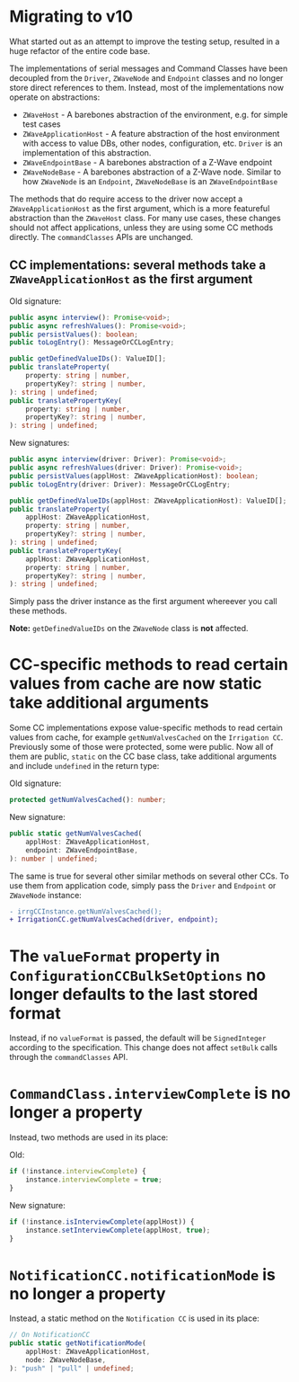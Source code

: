 # Migrating to v10

What started out as an attempt to improve the testing setup, resulted in a huge refactor of the entire code base.

The implementations of serial messages and Command Classes have been decoupled from the `Driver`, `ZWaveNode` and `Endpoint` classes and no longer store direct references to them. Instead, most of the implementations now operate on abstractions:

-   `ZWaveHost` - A barebones abstraction of the environment, e.g. for simple test cases
-   `ZWaveApplicationHost` - A feature abstraction of the host environment with access to value DBs, other nodes, configuration, etc. `Driver` is an implementation of this abstraction.
-   `ZWaveEndpointBase` - A barebones abstraction of a Z-Wave endpoint
-   `ZWaveNodeBase` - A barebones abstraction of a Z-Wave node. Similar to how `ZWaveNode` is an `Endpoint`, `ZWaveNodeBase` is an `ZWaveEndpointBase`

The methods that do require access to the driver now accept a `ZWaveApplicationHost` as the first argument, which is a more featureful abstraction than the `ZWaveHost` class.
For many use cases, these changes should not affect applications, unless they are using some CC methods directly. The `commandClasses` APIs are unchanged.

## CC implementations: several methods take a `ZWaveApplicationHost` as the first argument

Old signature:

```ts
public async interview(): Promise<void>;
public async refreshValues(): Promise<void>;
public persistValues(): boolean;
public toLogEntry(): MessageOrCCLogEntry;

public getDefinedValueIDs(): ValueID[];
public translateProperty(
	property: string | number,
	propertyKey?: string | number,
): string | undefined;
public translatePropertyKey(
	property: string | number,
	propertyKey?: string | number,
): string | undefined;
```

New signatures:

```ts
public async interview(driver: Driver): Promise<void>;
public async refreshValues(driver: Driver): Promise<void>;
public persistValues(applHost: ZWaveApplicationHost): boolean;
public toLogEntry(driver: Driver): MessageOrCCLogEntry;

public getDefinedValueIDs(applHost: ZWaveApplicationHost): ValueID[];
public translateProperty(
	applHost: ZWaveApplicationHost,
	property: string | number,
	propertyKey?: string | number,
): string | undefined;
public translatePropertyKey(
	applHost: ZWaveApplicationHost,
	property: string | number,
	propertyKey?: string | number,
): string | undefined;
```

Simply pass the driver instance as the first argument whereever you call these methods.

**Note:** `getDefinedValueIDs` on the `ZWaveNode` class is **not** affected.

# CC-specific methods to read certain values from cache are now static take additional arguments

Some CC implementations expose value-specific methods to read certain values from cache, for example `getNumValvesCached` on the `Irrigation CC`. Previously some of those were protected, some were public. Now all of them are public, `static` on the CC base class, take additional arguments and include `undefined` in the return type:

Old signature:

```ts
protected getNumValvesCached(): number;
```

New signature:

```ts
public static getNumValvesCached(
	applHost: ZWaveApplicationHost,
	endpoint: ZWaveEndpointBase,
): number | undefined;
```

The same is true for several other similar methods on several other CCs. To use them from application code, simply pass the `Driver` and `Endpoint` or `ZWaveNode` instance:

```diff
- irrgCCInstance.getNumValvesCached();
+ IrrigationCC.getNumValvesCached(driver, endpoint);
```

# The `valueFormat` property in `ConfigurationCCBulkSetOptions` no longer defaults to the last stored format

Instead, if no `valueFormat` is passed, the default will be `SignedInteger` according to the specification. This change does not affect `setBulk` calls through the `commandClasses` API.

# `CommandClass.interviewComplete` is no longer a property

Instead, two methods are used in its place:

Old:

```ts
if (!instance.interviewComplete) {
	instance.interviewComplete = true;
}
```

New signature:

```ts
if (!instance.isInterviewComplete(applHost)) {
	instance.setInterviewComplete(applHost, true);
}
```

# `NotificationCC.notificationMode` is no longer a property

Instead, a static method on the `Notification CC` is used in its place:

```ts
// On NotificationCC
public static getNotificationMode(
	applHost: ZWaveApplicationHost,
	node: ZWaveNodeBase,
): "push" | "pull" | undefined;
```
